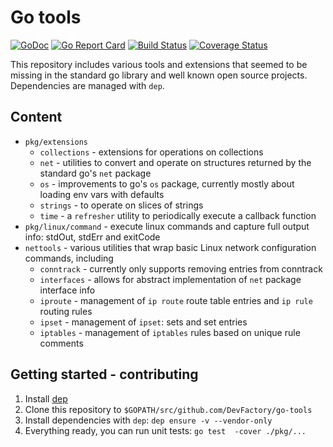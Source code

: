 # Go tools
[![GoDoc](https://godoc.org/github.com/DevFactory/go-tools?status.svg)](https://godoc.org/github.com/DevFactory/go-tools)
[![Go Report Card](https://goreportcard.com/badge/github.com/DevFactory/go-tools)](https://goreportcard.com/report/github.com/DevFactory/go-tools)
[![Build Status](https://travis-ci.com/DevFactory/go-tools.svg?branch=master)](https://travis-ci.com/DevFactory/go-tools)
[![Coverage Status](https://coveralls.io/repos/github/DevFactory/go-tools/badge.svg?branch=master)](https://coveralls.io/github/DevFactory/go-tools?branch=master)

This repository includes various tools and extensions that seemed to be missing in the standard go library and well known open source projects.
Dependencies are managed with `dep`.

## Content
* `pkg/extensions`
  * `collections` - extensions for operations on collections
  * `net` - utilities to convert and operate on structures returned by the standard go's `net` package
  * `os` - improvements to go's `os` package, currently mostly about loading env vars with defaults
  * `strings` - to operate on slices of strings
  * `time` - a `refresher` utility to periodically execute a callback function
* `pkg/linux/command` - execute linux commands and capture full output info: stdOut, stdErr and exitCode
* `nettools` - various utilities that wrap basic Linux network configuration commands, including
  * `conntrack` - currently only supports removing entries from conntrack
  * `interfaces` - allows for abstract implementation of `net` package interface info
  * `iproute` - management of `ip route` route table entries and `ip rule` routing rules
  * `ipset` - management of `ipset`: sets and set entries
  * `iptables` - management of `iptables` rules based on unique rule comments

## Getting started - contributing
1. Install [dep](https://github.com/golang/dep#installation)
1. Clone this repository to `$GOPATH/src/github.com/DevFactory/go-tools`
1. Install dependencies with `dep`: `dep ensure -v --vendor-only`
1. Everything ready, you can run unit tests: `go test  -cover ./pkg/...`
